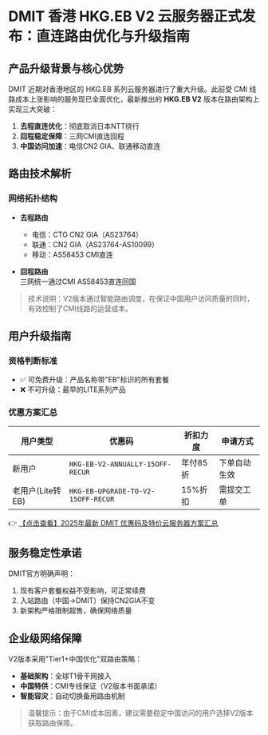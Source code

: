 # DMIT 香港 HKG.EB V2 云服务器正式发布：直连路由优化与升级指南

## 产品升级背景与核心优势

DMIT 近期对香港地区的 HKG.EB 系列云服务器进行了重大升级。此前受 CMI 线路成本上涨影响的服务现已全面优化，最新推出的 **HKG.EB V2** 版本在路由架构上实现三大突破：

1. **去程直连优化**：彻底取消日本NTT绕行
2. **回程稳定保障**：三网CMI直连回程
3. **中国访问加速**：电信CN2 GIA、联通移动直连

## 路由技术解析

### 网络拓扑结构
- **去程路由**  
  - 电信：CTG CN2 GIA（AS23764）  
  - 联通：CN2 GIA（AS23764-AS10099）  
  - 移动：AS58453 CMI直连  

- **回程路由**  
  三网统一通过CMI AS58453直连回国  

> 技术说明：V2版本通过智能路由调度，在保证中国用户访问质量的同时，有效控制了CMI线路的运营成本。

## 用户升级指南

### 资格判断标准
- ✅ 可免费升级：产品名称带"EB"标识的所有套餐
- ❌ 不可升级：最早的LITE系列产品

### 优惠方案汇总
| 用户类型 | 优惠码 | 折扣力度 | 申请方式 |
|---------|--------|----------|----------|
| 新用户 | `HKG-EB-V2-ANNUALLY-15OFF-RECUR` | 年付85折 | 下单自动生效 |
| 老用户(Lite转EB) | `HKG-EB-UPGRADE-TO-V2-15OFF-RECUR` | 15%折扣 | 需提交工单 |

👉 [【点击查看】2025年最新 DMIT 优惠码及特价云服务器方案汇总](https://bit.ly/dmit_coupon)

## 服务稳定性承诺
DMIT官方明确声明：
1. 现有客户套餐权益不受影响，可正常续费
2. 入站路由（中国→DMIT）保持CN2GIA不变
3. 新架构严格限制超售，确保网络质量

## 企业级网络保障
V2版本采用"Tier1+中国优化"双路由策略：
- **基础架构**：全球T1骨干网接入
- **中国特供**：CMI专线保证（V2版本书面承诺）
- **智能容灾**：自动切换备用路由机制

> 温馨提示：由于CMI成本因素，建议需要稳定中国访问的用户选择V2版本获取路由保障。
